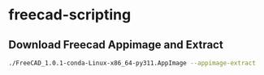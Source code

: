 # freecad-scripting

## Download Freecad Appimage and Extract

```sh
./FreeCAD_1.0.1-conda-Linux-x86_64-py311.AppImage --appimage-extract 
```
